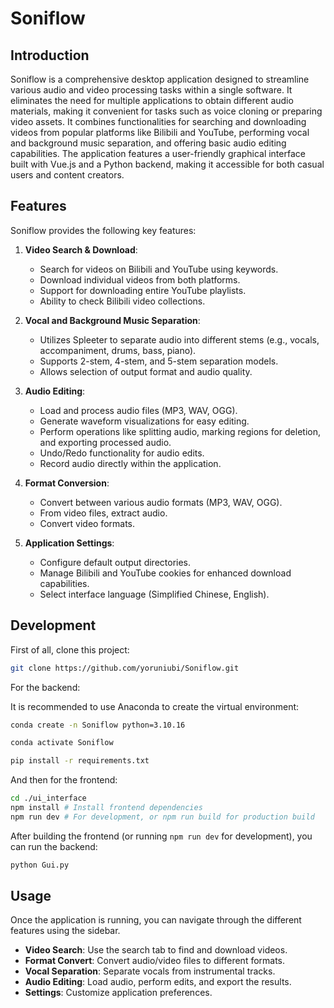# Soniflow

## Introduction

Soniflow is a comprehensive desktop application designed to streamline various audio and video processing tasks within a single software. It eliminates the need for multiple applications to obtain different audio materials, making it convenient for tasks such as voice cloning or preparing video assets. It combines functionalities for searching and downloading videos from popular platforms like Bilibili and YouTube, performing vocal and background music separation, and offering basic audio editing capabilities. The application features a user-friendly graphical interface built with Vue.js and a Python backend, making it accessible for both casual users and content creators.

## Features

Soniflow provides the following key features:

1.  **Video Search & Download**:
    *   Search for videos on Bilibili and YouTube using keywords.
    *   Download individual videos from both platforms.
    *   Support for downloading entire YouTube playlists.
    *   Ability to check Bilibili video collections.

2.  **Vocal and Background Music Separation**:
    *   Utilizes Spleeter to separate audio into different stems (e.g., vocals, accompaniment, drums, bass, piano).
    *   Supports 2-stem, 4-stem, and 5-stem separation models.
    *   Allows selection of output format and audio quality.

3.  **Audio Editing**:
    *   Load and process audio files (MP3, WAV, OGG).
    *   Generate waveform visualizations for easy editing.
    *   Perform operations like splitting audio, marking regions for deletion, and exporting processed audio.
    *   Undo/Redo functionality for audio edits.
    *   Record audio directly within the application.

4.  **Format Conversion**:
    *   Convert between various audio formats (MP3, WAV, OGG).
    *   From video files, extract audio.
    *   Convert video formats.

5.  **Application Settings**:
    *   Configure default output directories.
    *   Manage Bilibili and YouTube cookies for enhanced download capabilities.
    *   Select interface language (Simplified Chinese, English).

## Development

First of all, clone this project:

```bash
git clone https://github.com/yoruniubi/Soniflow.git
```

For the backend:

It is recommended to use Anaconda to create the virtual environment:

```bash
conda create -n Soniflow python=3.10.16
```
```bash
conda activate Soniflow
```
```bash
pip install -r requirements.txt
```

And then for the frontend:

```bash
cd ./ui_interface
npm install # Install frontend dependencies
npm run dev # For development, or npm run build for production build
```

After building the frontend (or running `npm run dev` for development), you can run the backend:

```bash
python Gui.py
```

## Usage

Once the application is running, you can navigate through the different features using the sidebar.
*   **Video Search**: Use the search tab to find and download videos.
*   **Format Convert**: Convert audio/video files to different formats.
*   **Vocal Separation**: Separate vocals from instrumental tracks.
*   **Audio Editing**: Load audio, perform edits, and export the results.
*   **Settings**: Customize application preferences.
